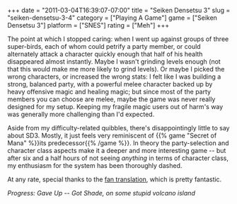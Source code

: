 +++
date = "2011-03-04T16:39:07-07:00"
title = "Seiken Densetsu 3"
slug = "seiken-densetsu-3-4"
category = ["Playing A Game"]
game = ["Seiken Densetsu 3"]
platform = ["SNES"]
rating = ["Meh"]
+++

The point at which I stopped caring: when I went up against groups of three super-birds, each of whom could petrify a party member, or could alternately attack a character quickly enough that half of his health disappeared almost instantly.  Maybe I wasn't grinding levels enough (not that this would make me more likely to grind levels).  Or maybe I picked the wrong characters, or increased the wrong stats: I felt like I was building a strong, balanced party, with a powerful melee character backed up by heavy offensive magic and healing magic; but since most of the party members you can choose are melee, maybe the game was never really designed for my setup.  Keeping my fragile magic users out of harm's way was generally more challenging than I'd expected.

Aside from my difficulty-related quibbles, there's disappointingly little to say about SD3.  Mostly, it just feels very reminiscent of {{% game "Secret of Mana" %}}its predecessor{{% /game %}}.  In theory the party-selection and character class aspects make it a deeper and more interesting game -- but after six and a half hours of not seeing <i>anything</i> in terms of character class, my enthusiasm for the system has been thoroughly dashed.

At any rate, special thanks to the <a href="http://www.neillcorlett.com/sd3/">fan translation</a>, which is pretty fantastic.

<i>Progress: Gave Up -- Got Shade, on some stupid volcano island</i>